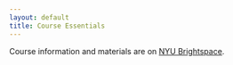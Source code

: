 ```yaml
---
layout: default
title: Course Essentials
---
```


Course information and materials are on <a href="https://brightspace.nyu.edu">NYU Brightspace</a>.

<br>
<br>
